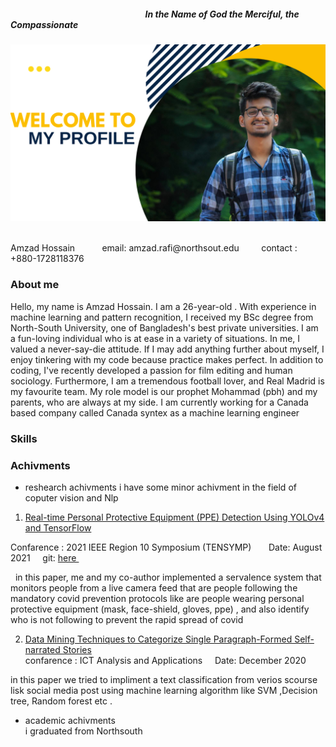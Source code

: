 ##### &nbsp; &nbsp; &nbsp; &nbsp; &nbsp; &nbsp; &nbsp; &nbsp; &nbsp; &nbsp; &nbsp; &nbsp; &nbsp; &nbsp; &nbsp; &nbsp; &nbsp; &nbsp; &nbsp; &nbsp; &nbsp; &nbsp; &nbsp; &nbsp; &nbsp; &nbsp; &nbsp; &nbsp; &nbsp; &nbsp; &nbsp; &nbsp; &nbsp;In the Name of God the Merciful, the Compassionate 
<p align="center"><img src="https://github.com/AmzadHossainrafis/git_profile/blob/main/Black%20%26%20Yellow%20Digital%20Marketing%20Facebook%20Cover.png"\></p><br>
Amzad Hossain &nbsp; &nbsp; &nbsp;  &nbsp;  &nbsp; email: amzad.rafi@northsout.edu &nbsp; &nbsp;  &nbsp;  &nbsp; contact : +880-1728118376

### About me 
<p>Hello, my name is Amzad Hossain. I am a 26-year-old . With experience in machine learning and pattern recognition, I received my BSc degree from North-South University, one of Bangladesh's best private universities. I am a fun-loving individual who is at ease in a variety of situations. In me, I valued a never-say-die attitude. If I may add anything further about myself, I enjoy tinkering with my code because practice makes perfect. In addition to coding, I've recently developed a passion for film editing and human sociology. Furthermore, I am a tremendous football lover, and Real Madrid is my favourite team. My role model is our prophet Mohammad (pbh) and my parents, who are always at my side. I am currently working for a Canada based company called Canada syntex as a machine learning engineer </p>

### Skills 

### Achivments 


* reshearch achivments 
i have some minor achivment in the field of coputer vision and Nlp 

1. [Real-time Personal Protective Equipment (PPE) Detection Using YOLOv4 and TensorFlow](https://ieeexplore.ieee.org/document/9550808)

Confarence : 2021 IEEE Region 10 Symposium (TENSYMP) &nbsp; &nbsp; &nbsp;  Date: August 2021 &nbsp; &nbsp; git: [ here ](https://github.com/AmzadHossainrafis/Personal-Protective-Gear-Surveillance-System) &nbsp; &nbsp; 

 &nbsp; in this paper, me and my co-author implemented a servalence system that monitors people from a live camera feed that are people following the mandatory covid prevention   protocols like are people wearing personal protective equipment (mask, face-shield, gloves, ppe) , and also identify who is not following to prevent the rapid spread   of covid 
 
 2. [ Data Mining Techniques to Categorize Single Paragraph-Formed Self-narrated Stories](https://link.springer.com/chapter/10.1007/978-981-15-8354-4_70)
 <br> confarence : ICT Analysis and Applications &nbsp; &nbsp; Date: December 2020  &nbsp; &nbsp;
 
  in this paper we tried to impliment a text classification from verios scourse lisk social media post using machine learning algorithm like SVM ,Decision tree, Random forest etc .







* academic achivments &nbsp; <br>
i graduated from Northsouth 


